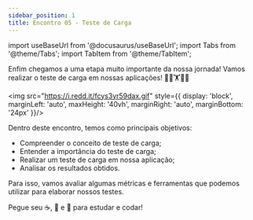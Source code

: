 ```yaml
---
sidebar_position: 1
title: Encontro 05 - Teste de Carga
---
```


import useBaseUrl from '@docusaurus/useBaseUrl';
import Tabs from '@theme/Tabs';
import TabItem from '@theme/TabItem';


Enfim chegamos a uma etapa muito importante da nossa jornada! Vamos realizar o teste de carga em nossas aplicações! 🏋️‍♂️🏋️🏋️‍♀️

<img src="https://i.redd.it/fcys3yr59dax.gif" style={{ display: 'block', marginLeft: 'auto', maxHeight: '40vh', marginRight: 'auto', marginBottom: '24px' }}/>

Dentro deste encontro, temos como principais objetivos:
- Compreender o conceito de teste de carga;
- Entender a importância do teste de carga;
- Realizar um teste de carga em nossa aplicação;
- Analisar os resultados obtidos.

Para isso, vamos avaliar algumas métricas e ferramentas que podemos utilizar para elaborar nossos testes.

Pegue seu ☕, 🧃 e 🍫 para estudar e codar!